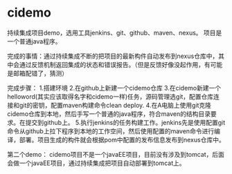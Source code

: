 # cidemo
持续集成项目demo，选用工具jenkins、git、github、maven、nexus。
项目是一个普通java程序。

完成的事情：通过持续集成不断的把项目的最新构件自动发布到nexus仓库中，其中会通过反馈机制返回集成的状态和错误报告。（但是反馈好像没起作用，有可能是邮箱配错了，猜测）

完成步骤：
1.搭建环境
2.在github上新建一个cidemo仓库
3.在cidemo新建一个helloword(其实应该取得名字和cidemo一样)任务，源码管理选git，配置仓库连接和git的密钥，配置maven构建命令clean deploy.
4.在A电脑上使用git克隆cidemo仓库到本地，然后手写一个普通的java程序，符合maven的结构目录要求。在提交到github上。
5.执行jenkins的任务构建工作。jenkins先是使用配置git命令从github上拉下程序到本地的工作空间，然后使用配置的maven命令进行编译，部署。项目生成的构件就会根据pom中配置的发布信息发布到nexus仓库中。


第二个demo：
cidemo项目不是一个javaEE项目，目前没有涉及到tomcat，后面会做一个javaEE项目，通过持续集成把项目自动部署到tomcat上。


